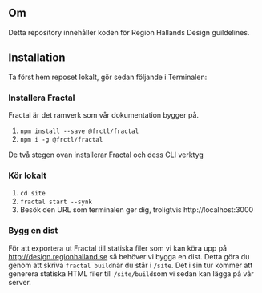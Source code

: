 ## Om
Detta repository innehåller koden för Region Hallands Design guildelines.

## Installation
Ta först hem reposet lokalt, gör sedan följande i Terminalen:

### Installera Fractal
Fractal är det ramverk som vår dokumentation bygger på.

1. `npm install --save @frctl/fractal`
2. `npm i -g @frctl/fractal`

De två stegen ovan installerar Fractal och dess CLI verktyg

### Kör lokalt

1. `cd site`
2. `fractal start --synk`
3. Besök den URL som terminalen ger dig, troligtvis http://localhost:3000

### Bygg en dist

För att exportera ut Fractal till statiska filer som vi kan köra upp på http://design.regionhalland.se så behöver vi bygga en dist. Detta göra du genom att skriva `fractal build`när du står i `/site`. Det i sin tur kommer att generera statiska HTML filer till `/site/build`som vi sedan kan lägga på vår server.
